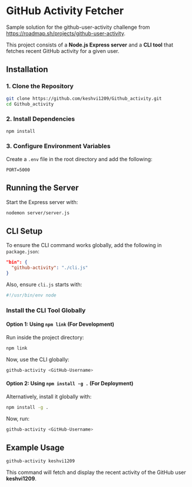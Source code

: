 
# GitHub Activity Fetcher  

Sample solution for the github-user-activity challenge from https://roadmap.sh/projects/github-user-activity.

This project consists of a **Node.js Express server** and a **CLI tool** that fetches recent GitHub activity for a given user.  


## Installation  

### 1. Clone the Repository  
```sh
git clone https://github.com/keshvi1209/Github_activity.git
cd Github_activity
```

### 2. Install Dependencies  
```sh
npm install
```

### 3. Configure Environment Variables  
Create a `.env` file in the root directory and add the following:  
```
PORT=5000
```


## Running the Server  

Start the Express server with:  
```sh
nodemon server/server.js
```

## CLI Setup  

To ensure the CLI command works globally, add the following in `package.json`:  

```json
"bin": {
  "github-activity": "./cli.js"
}
```

Also, ensure `cli.js` starts with:  
```javascript
#!/usr/bin/env node
```

### Install the CLI Tool Globally  

#### **Option 1: Using `npm link` (For Development)**  
Run inside the project directory:  
```sh
npm link
```
Now, use the CLI globally:  
```sh
github-activity <GitHub-Username>
```

#### **Option 2: Using `npm install -g .` (For Deployment)**  
Alternatively, install it globally with:  
```sh
npm install -g .
```
Now, run:  
```sh
github-activity <GitHub-Username>
```


## Example Usage  

```sh
github-activity keshvi1209
```
This command will fetch and display the recent activity of the GitHub user **keshvi1209**.
